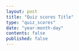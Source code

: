 ```yaml
---
layout: post
title: "Quiz scores Title"
type: "quiz_scores"
date: "year-month-day"
contents: false
published: false
---
```


<!---  add your title for quiz scores (maybe "Quiz 1 Scores") and set the published to 'true' when you want students to see it or if you want to see it in your local server, all dates are numeral, so the only valid date is something like 2021-03-11 for March 11, 2021, keep the double quotes. other than that, the file is .md, so use markdown syntax and latex to write, no html, but you can if you want. --->
